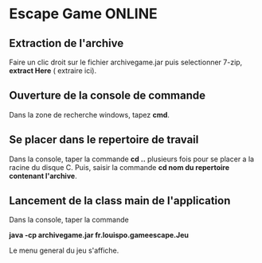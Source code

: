 # Escape Game ONLINE


## Extraction de l'archive



Faire un clic droit sur le fichier archivegame.jar puis selectionner 7-zip, **extract Here** ( extraire ici).


## Ouverture de la console de commande



Dans la zone de recherche windows, tapez **cmd**.


## Se placer dans le repertoire de travail


Dans la console, taper la commande **cd ..** plusieurs fois pour se placer a la racine du disque C. Puis, saisir la commande **cd nom du repertoire contenant l'archive**.



## Lancement de la class main de l'application


Dans la console, taper la commande

**java -cp archivegame.jar fr.louispo.gameescape.Jeu**

Le menu general du jeu s'affiche.

